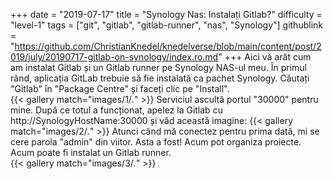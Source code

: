 +++
date = "2019-07-17"
title = "Synology Nas: Instalați Gitlab?"
difficulty = "level-1"
tags = ["git", "gitlab", "gitlab-runner", "nas", "Synology"]
githublink = "https://github.com/ChristianKnedel/knedelverse/blob/main/content/post/2019/july/20190717-gitlab-on-synology/index.ro.md"
+++
Aici vă arăt cum am instalat Gitlab și un Gitlab runner pe Synology NAS-ul meu. În primul rând, aplicația GitLab trebuie să fie instalată ca pachet Synology. Căutați "Gitlab" în "Package Centre" și faceți clic pe "Install".   
{{< gallery match="images/1/*.*" >}}
Serviciul ascultă portul "30000" pentru mine. După ce totul a funcționat, apelez la Gitlab cu http://SynologyHostName:30000 și văd această imagine:
{{< gallery match="images/2/*.*" >}}
Atunci când mă conectez pentru prima dată, mi se cere parola "admin" din viitor. Asta a fost! Acum pot organiza proiecte. Acum poate fi instalat un Gitlab runner.  
{{< gallery match="images/3/*.*" >}}
